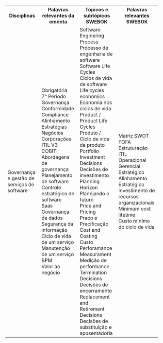 <table>
    <tr>
      <th>Disciplinas</th>
      <th>Palavras relevantes da ementa</th>
      <th>Tópicos e subtópicos SWEBOK</th>
      <th>Palavras relevantes SWEBOK</th>
    </tr>
    <tr>
        <td>Governança e gestão de serviços de software</td>
            <td>Obrigatória</br>	
                7° Período</br>	
                Governança</br>	
                Conformidade</br>	
                Compliance</br>	
                Alinhamento</br>	
                Estratégias</br>	
                Negócios</br>	
                Corporações</br>	
                ITIL V3</br>	
                COBIT</br>	
                Abordagens de governança</br>	
                Planejamento de software</br>	
                Controle estratégico de software</br>	
                Saas</br>	
                Governança de dados</br>	
                Segurança da informação</br>	
                Ciclo de vida de um serviço</br>	
                Manutenção de um serviço</br>	
                BPM	</br>
                Valor ao negócio</br>
            </td>
            <td>
                Software Enginering Process</br>	
                Processo de engenharia de software</br>	
                Software Life Cycles</br>	
                Ciclos de vida de software</br>	
                Life cycles economics</br>	
                Economia nos ciclos de vida</br>	
                Product / Product Life Cycles</br>	
                Produto / Ciclo de vida de produto</br>	
                Portfolio</br>	
                Investment Decisions</br>	
                Decisões de investimento</br>	
                Planning Horizon</br>	
                Planejando o futuro	</br>
                Price and Pricing</br>	
                Preço e Precificação</br>	
                Cost and Costing</br>	
                Custo</br>	
                Perforamance Measurament</br>	
                Medição de performance</br>	
                Termination Decisions</br>
                Decisões de encerramento</br>
                Replacement and Retirement Decisions</br>
                Decisões de substituição e aposentadoria</br>
            </td>
            <td>
                Matriz SWOT</br>
                FOFA</br>
                Estruturação ITIL</br>
                Operacional</br>
                Gerencial</br>
                Estratégico</br>
                Alinhamento Estratégico</br>
                Investimento de recursos organizacionais</br>
                Minimum cost lifetime</br>
                Custo minímo do ciclo de vida</br>
            </td>
    </tr>
</table>
